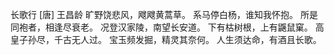 长歌行
[唐] 王昌龄
旷野饶悲风，飕飕黄蒿草。
系马停白杨，谁知我怀抱。
所是同袍者，相逢尽衰老。
况登汉家陵，南望长安道。
下有枯树根，上有鼷鼠窠。
高皇子孙尽，千古无人过。
宝玉频发掘，精灵其奈何。
人生须达命，有酒且长歌。
